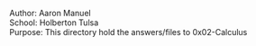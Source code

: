 Author: Aaron Manuel<br/>
School: Holberton Tulsa<br/>
Purpose: This directory hold the answers/files to 0x02-Calculus<br/>

